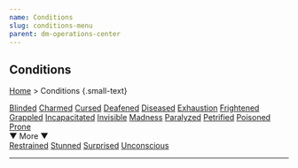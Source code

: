 ```yaml
---
name: Conditions
slug: conditions-menu
parent: dm-operations-center
---
```

## Conditions
[Home](dm-operations-center) > Conditions {.small-text}

<div class="menu-container">
    <a href="blinded">Blinded</a>
    <a href="charmed">Charmed</a>
    <a href="cursed">Cursed</a>
    <a href="deafened">Deafened</a>
    <a href="diseased">Diseased</a>
    <a href="exhaustion">Exhaustion</a>
    <a href="frightened">Frightened</a>
    <a href="grappled">Grappled</a>
    <a href="incapacitated">Incapacitated</a>
    <a href="invisible">Invisible</a>
    <a href="madness">Madness</a>
    <a href="paralyzed">Paralyzed</a>
    <a href="petrified">Petrified</a>
    <a href="poisoned">Poisoned</a>
    <a href="prone">Prone</a>
</div>
<div class="more">▼ More ▼</div>
<div class="menu-container">
    <a href="restrained">Restrained</a>
    <a href="stunned">Stunned</a>
    <a href="surprised">Surprised</a>
    <a href="unconscious">Unconscious</a>
    <a href="."></a>
    <a href="."></a>
</div>
<hr/>